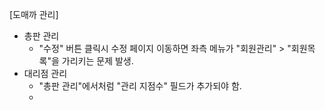 [도매까 관리]
+ 총판 관리
  - "수정" 버튼 클릭시 수정 페이지 이동하면 좌측 메뉴가 "회원관리" > "회원목록"을 가리키는 문제 발생.
+ 대리점 관리
  - "총판 관리"에서처럼 "관리 지점수" 필드가 추가되야 함.
  - 